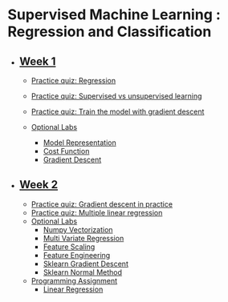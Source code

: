 # Supervised Machine Learning : Regression and Classification


- ## [Week 1](https://github.com/Sunday-Okey/Machine-Learning-Specialization-Coursera/tree/main/Course%201%20-%20Supervised%20Machine%20Learning%20-%20Regression%20and%20Classification/Week%201)

  - [Practice quiz: Regression](https://github.com/Sunday-Okey/Machine-Learning-Specialization-Coursera/tree/main/Course%201%20-%20Supervised%20Machine%20Learning%20-%20Regression%20and%20Classification/Week%201/Practice%20Quiz%20-%20Regression)

  - [Practice quiz: Supervised vs unsupervised learning](https://github.com/Sunday-Okey/Machine-Learning-Specialization-Coursera/tree/main/Course%201%20-%20Supervised%20Machine%20Learning%20-%20Regression%20and%20Classification/Week%201/Practice%20quiz%20-%20Supervised%20vs%20Unsupervised%20learning)

  - [Practice quiz: Train the model with gradient descent](https://github.com/Sunday-Okey/Machine-Learning-Specialization-Coursera/tree/main/Course%201%20-%20Supervised%20Machine%20Learning%20-%20Regression%20and%20Classification/Week%201/Practice%20quiz%20-%20Train%20the%20model%20with%20gradient%20descent)

  - [Optional Labs](https://github.com/Sunday-Okey/Machine-Learning-Specialization-Coursera/tree/main/Course%201%20-%20Supervised%20Machine%20Learning%20-%20Regression%20and%20Classification/Week%201/Optional%20Labs)

    - [Model Representation](https://github.com/Sunday-Okey/Machine-Learning-Specialization-Coursera/blob/main/Course%201%20-%20Supervised%20Machine%20Learning%20-%20Regression%20and%20Classification/Week%201/Optional%20Labs/C1_W1_Lab02_Model_Representation_Soln.ipynb)
    - [Cost Function](https://github.com/Sunday-Okey/Machine-Learning-Specialization-Coursera/blob/main/Course%201%20-%20Supervised%20Machine%20Learning%20-%20Regression%20and%20Classification/Week%201/Optional%20Labs/C1_W1_Lab03_Cost_function_Soln.ipynb)
    - [Gradient Descent](https://github.com/Sunday-Okey/Machine-Learning-Specialization-Coursera/blob/main/Course%201%20-%20Supervised%20Machine%20Learning%20-%20Regression%20and%20Classification/Week%201/Optional%20Labs/C1_W1_Lab04_Gradient_Descent_Soln.ipynb)
   
- ## [Week 2](https://github.com/Sunday-Okey/Machine-Learning-Specialization-Coursera/tree/main/Course%201%20-%20Supervised%20Machine%20Learning%20-%20Regression%20and%20Classification/Week%202)
  - [Practice quiz: Gradient descent in practice](https://github.com/Sunday-Okey/Machine-Learning-Specialization-Coursera/tree/main/Course%201%20-%20Supervised%20Machine%20Learning%20-%20Regression%20and%20Classification/Week%202/Practice%20quiz%20-%20Gradient%20descent%20in%20practice)
  - [Practice quiz: Multiple linear regression](https://github.com/Sunday-Okey/Machine-Learning-Specialization-Coursera/tree/main/Course%201%20-%20Supervised%20Machine%20Learning%20-%20Regression%20and%20Classification/Week%202/Practice%20quiz%20-%20Multiple%20linear%20regression)
  - [Optional Labs](https://github.com/Sunday-Okey/Machine-Learning-Specialization-Coursera/tree/main/Course%201%20-%20Supervised%20Machine%20Learning%20-%20Regression%20and%20Classification/Week%202/Optional%20Labs)
      - [Numpy Vectorization](https://github.com/Sunday-Okey/Machine-Learning-Specialization-Coursera/blob/main/Course%201%20-%20Supervised%20Machine%20Learning%20-%20Regression%20and%20Classification/Week%202/Optional%20Labs/C1_W2_Lab01_Python_Numpy_Vectorization_Soln.ipynb)
      - [Multi Variate Regression](https://github.com/Sunday-Okey/Machine-Learning-Specialization-Coursera/blob/main/Course%201%20-%20Supervised%20Machine%20Learning%20-%20Regression%20and%20Classification/Week%202/Optional%20Labs/C1_W2_Lab02_Multiple_Variable_Soln.ipynb)
      - [Feature Scaling](https://github.com/Sunday-Okey/Machine-Learning-Specialization-Coursera/blob/main/Course%201%20-%20Supervised%20Machine%20Learning%20-%20Regression%20and%20Classification/Week%202/Optional%20Labs/C1_W2_Lab03_Feature_Scaling_and_Learning_Rate_Soln.ipynb)
      - [Feature Engineering](https://github.com/Sunday-Okey/Machine-Learning-Specialization-Coursera/blob/main/Course%201%20-%20Supervised%20Machine%20Learning%20-%20Regression%20and%20Classification/Week%202/Optional%20Labs/C1_W2_Lab04_FeatEng_PolyReg_Soln.ipynb)
      - [Sklearn Gradient Descent](https://github.com/Sunday-Okey/Machine-Learning-Specialization-Coursera/blob/main/Course%201%20-%20Supervised%20Machine%20Learning%20-%20Regression%20and%20Classification/Week%202/Optional%20Labs/C1_W2_Lab05_Sklearn_GD_Soln.ipynb)
      - [Sklearn Normal Method](https://github.com/Sunday-Okey/Machine-Learning-Specialization-Coursera/blob/main/Course%201%20-%20Supervised%20Machine%20Learning%20-%20Regression%20and%20Classification/Week%202/Optional%20Labs/C1_W2_Lab06_Sklearn_Normal_Soln.ipynb)
  - [Programming Assignment](https://github.com/Sunday-Okey/Machine-Learning-Specialization-Coursera/tree/main/Course%201%20-%20Supervised%20Machine%20Learning%20-%20Regression%20and%20Classification/Week%202/C1W2A1)
      - [Linear Regression](https://github.com/Sunday-Okey/Machine-Learning-Specialization-Coursera/blob/main/Course%201%20-%20Supervised%20Machine%20Learning%20-%20Regression%20and%20Classification/Week%202/C1W2A1/C1_W2_Linear_Regression.ipynb)


